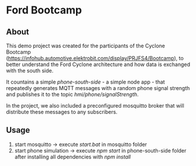 # Ford Bootcamp

## About

This demo project was created for the participants of the Cyclone Bootcamp (https://infohub.automotive.elektrobit.com/display/PRJFS4/Bootcamp), to better understand the Ford Cyclone architecture and how data is exchanged with the south side.

It countains a simple _phone-south-side_ - a simple node app - that repeatedly generates MQTT messages with a random phone signal strength and publishes it to the topic _hmi/phone/signalStrength_.

In the project, we also included a preconfigured mosquitto broker that will distribute these messages to any subscribers.

## Usage

1. start mosquitto -> execute _start.bat_ in mosquitto folder
2. start phone simulation -> execute _npm start_ in phone-south-side folder after installing all dependencies with _npm install_
